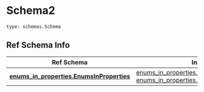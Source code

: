 # Schema2
```
type: schemas.Schema
```

## Ref Schema Info
Ref Schema | Input Type | Output Type
---------- | ---------- | -----------
[**enums_in_properties.EnumsInProperties**](../../../../../../../../components/schema/enums_in_properties.md) | [enums_in_properties.EnumsInPropertiesDictInput](../../../../../../../../components/schema/enums_in_properties.md#enumsinpropertiesdictinput), [enums_in_properties.EnumsInPropertiesDict](../../../../../../../../components/schema/enums_in_properties.md#enumsinpropertiesdict) | [enums_in_properties.EnumsInPropertiesDict](../../../../../../../../components/schema/enums_in_properties.md#enumsinpropertiesdict)
